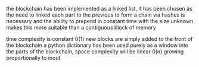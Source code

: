the blockchain has been implemented as a linked list, it has been chosen as the need to linked each part to the previous to form a chain via hashes is necessary and the ability to prepend in constant time with the size unknown makes this more suitable than a contiguous block of memory

time complexity is constant 0(1) new blocks are simply added to the front of the blockchain a python dictionary has been used purely as a window into the parts of the blockchain, space complexity will be linear 0(n) growing proportionally to inout